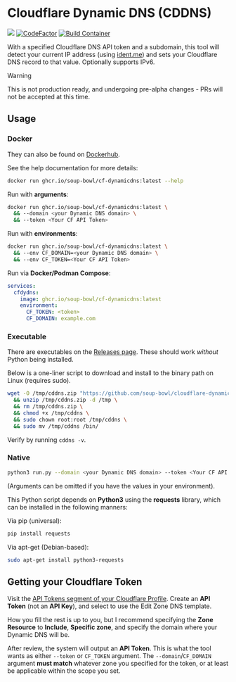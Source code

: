 # Cloudflare Dynamic DNS (CDDNS)

[![](https://img.shields.io/docker/pulls/soupbowl/cf-dynamicdns?logo=docker&logoColor=white)](https://hub.docker.com/r/soupbowl/cf-dynamicdns)
[![CodeFactor](https://www.codefactor.io/repository/github/soup-bowl/cloudflare-dynamicdns/badge)](https://www.codefactor.io/repository/github/soup-bowl/cloudflare-dynamicdns)
[![Build Container](https://github.com/soup-bowl/cloudflare-dynamicdns/actions/workflows/build.yml/badge.svg)](https://github.com/soup-bowl/cloudflare-dynamicdns/actions/workflows/build.yml)

With a specified Cloudflare DNS API token and a subdomain, this tool will detect your current IP address (using
[ident.me](https://api.ident.me/)) and sets your Cloudflare DNS record to that value. Optionally supports IPv6.

> [!WARNING]  
> This is not production ready, and undergoing pre-alpha changes - PRs will not be accepted at this time.

## Usage

### Docker

They can also be found on [Dockerhub](https://hub.docker.com/r/soupbowl/cf-dynamicdns).

See the help documentation for more details:

```bash
docker run ghcr.io/soup-bowl/cf-dynamicdns:latest --help
```

Run with **arguments**:

```bash
docker run ghcr.io/soup-bowl/cf-dynamicdns:latest \
  && --domain <your Dynamic DNS domain> \
  && --token <Your CF API Token>
```

Run with **environments**:

```bash
docker run ghcr.io/soup-bowl/cf-dynamicdns:latest \
  && --env CF_DOMAIN=<your Dynamic DNS domain> \
  && --env CF_TOKEN=<Your CF API Token>
```

Run via **Docker/Podman Compose**:

```yml
services:
  cfdydns:
    image: ghcr.io/soup-bowl/cf-dynamicdns:latest
    environment:
      CF_TOKEN: <token>
      CF_DOMAIN: example.com
```

### Executable

There are executables on the [Releases page](https://github.com/soup-bowl/cloudflare-dynamicdns/releases/latest). These should work *without* Python being installed.

Below is a one-liner script to download and install to the binary path on Linux (requires sudo).

```bash
wget -O /tmp/cddns.zip "https://github.com/soup-bowl/cloudflare-dynamicdns/releases/download/0.2/cddns-0.2-linux-$(dpkg --print-architecture).zip" \
  && unzip /tmp/cddns.zip -d /tmp \
  && rm /tmp/cddns.zip \
  && chmod +x /tmp/cddns \
  && sudo chown root:root /tmp/cddns \
  && sudo mv /tmp/cddns /bin/
```

Verify by running `cddns -v`.

### Native

```bash
python3 run.py --domain <your Dynamic DNS domain> --token <Your CF API Token>
```

(Arguments can be omitted if you have the values in your environment).

This Python script depends on **Python3** using the **requests** library, which can be installed in the following manners:

Via pip (universal):

```bash
pip install requests
```

Via apt-get (Debian-based):

```bash
sudo apt-get install python3-requests
```

## Getting your Cloudflare Token

Visit the [API Tokens segment of your Cloudflare Profile](https://dash.cloudflare.com/profile/api-tokens). Create an
**API Token** (not an **API Key**), and select to use the Edit Zone DNS template.

How you fill the rest is up to you, but I recommend specifying the **Zone Resource** to **Include**, **Specific zone**,
and specify the domain where your Dynamic DNS will be.

After review, the system will output an **API Token**. This is what the tool wants as either `--token` or `CF_TOKEN`
argument. The `--domain`/`CF_DOMAIN` argument **must match** whatever zone you specified for the token, or at least be
applicable within the scope you set.
